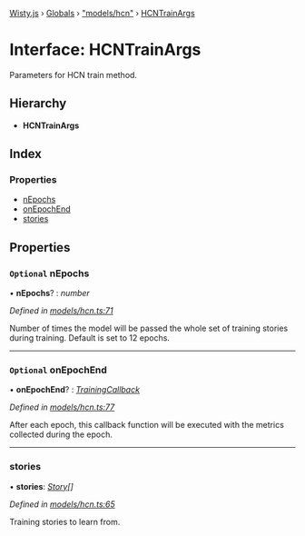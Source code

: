 [Wisty.js](../README.md) › [Globals](../globals.md) › ["models/hcn"](../modules/_models_hcn_.md) › [HCNTrainArgs](_models_hcn_.hcntrainargs.md)

# Interface: HCNTrainArgs

Parameters for HCN train method.

## Hierarchy

* **HCNTrainArgs**

## Index

### Properties

* [nEpochs](_models_hcn_.hcntrainargs.md#optional-nepochs)
* [onEpochEnd](_models_hcn_.hcntrainargs.md#optional-onepochend)
* [stories](_models_hcn_.hcntrainargs.md#stories)

## Properties

### `Optional` nEpochs

• **nEpochs**? : *number*

*Defined in [models/hcn.ts:71](https://github.com/the-new-sky/Wisty.js/blob/22c0b6f/src/models/hcn.ts#L71)*

Number of times the model will be passed the whole set of training stories during training.
Default is set to 12 epochs.

___

### `Optional` onEpochEnd

• **onEpochEnd**? : *[TrainingCallback](../modules/_models_hcn_.md#trainingcallback)*

*Defined in [models/hcn.ts:77](https://github.com/the-new-sky/Wisty.js/blob/22c0b6f/src/models/hcn.ts#L77)*

After each epoch, this callback function will be executed with the metrics collected
during the epoch.

___

###  stories

• **stories**: *[Story](../modules/_utils_state_.md#story)[]*

*Defined in [models/hcn.ts:65](https://github.com/the-new-sky/Wisty.js/blob/22c0b6f/src/models/hcn.ts#L65)*

Training stories to learn from.
